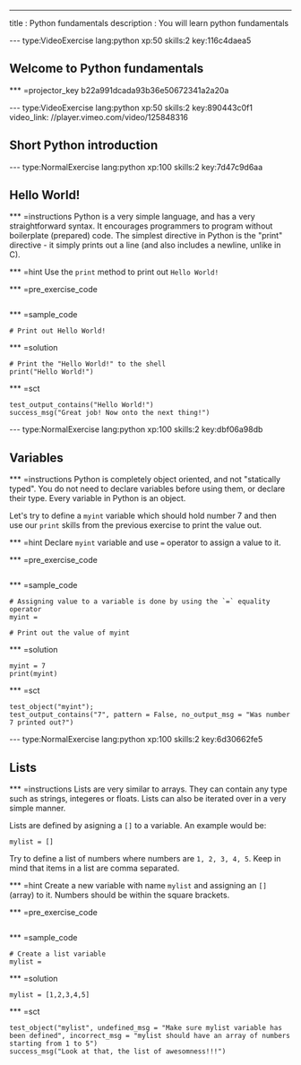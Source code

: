 ---
title       : Python fundamentals
description : You will learn python fundamentals

--- type:VideoExercise lang:python xp:50 skills:2 key:116c4daea5
## Welcome to Python fundamentals

*** =projector_key
b22a991dcada93b36e50672341a2a20a


--- type:VideoExercise lang:python xp:50 skills:2 key:890443c0f1 video_link: //player.vimeo.com/video/125848316
## Short Python introduction


--- type:NormalExercise lang:python xp:100 skills:2 key:7d47c9d6aa
## Hello World!


*** =instructions
Python is a very simple language, and has a very straightforward syntax. It encourages programmers to program without boilerplate (prepared) code. The simplest directive in Python is the "print" directive - it simply prints out a line (and also includes a newline, unlike in C).

*** =hint
Use the `print` method to print out `Hello World!`

*** =pre_exercise_code
```{python}

```

*** =sample_code
```{python}
# Print out Hello World!

```

*** =solution
```{python}
# Print the "Hello World!" to the shell
print("Hello World!")
```

*** =sct
```{python}
test_output_contains("Hello World!")
success_msg("Great job! Now onto the next thing!")
```



--- type:NormalExercise lang:python xp:100 skills:2 key:dbf06a98db
## Variables


*** =instructions
Python is completely object oriented, and not "statically typed". You do not need to declare variables before using them, or declare their type. Every variable in Python is an object.

Let's try to define a `myint` variable which should hold number 7 and then use our `print` skills from the previous exercise to print the value out.

*** =hint
Declare `myint` variable and use `=` operator to assign a value to it.


*** =pre_exercise_code
```{python}

```

*** =sample_code
```{python}
# Assigning value to a variable is done by using the `=` equality operator
myint = 

# Print out the value of myint

```

*** =solution
```{python}
myint = 7
print(myint)
```

*** =sct
```{python}
test_object("myint");
test_output_contains("7", pattern = False, no_output_msg = "Was number 7 printed out?")
```


--- type:NormalExercise lang:python xp:100 skills:2 key:6d30662fe5
## Lists


*** =instructions
Lists are very similar to arrays. They can contain any type such as strings, integeres or floats. Lists can also be iterated over in a very simple manner.

Lists are defined by asigning a `[]` to a variable. An example would be:
```{python}
mylist = []
```

Try to define a list of numbers where numbers are `1, 2, 3, 4, 5`. Keep in mind that items in a list are comma separated.

*** =hint
Create a new variable with name `mylist` and assigning an `[]` (array) to it.
Numbers should be within the square brackets.

*** =pre_exercise_code
```{python}

```

*** =sample_code
```{python}
# Create a list variable
mylist = 
```

*** =solution
```{python}
mylist = [1,2,3,4,5]
```

*** =sct
```{python}
test_object("mylist", undefined_msg = "Make sure mylist variable has been defined", incorrect_msg = "mylist should have an array of numbers starting from 1 to 5")
success_msg("Look at that, the list of awesomness!!!")
```
